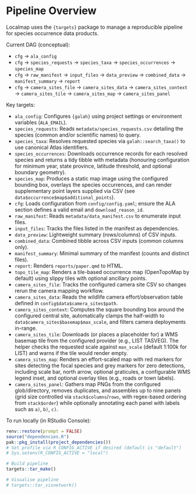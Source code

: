 # Pipeline Overview

Localmap uses the `{targets}` package to manage a reproducible pipeline for
species occurrence data products.

Current DAG (conceptual):
- `cfg` -> `ala_config`
- `cfg` -> `species_requests` -> `species_taxa` -> `species_occurrences` -> `species_map`
- `cfg` -> `raw_manifest` -> `input_files` -> `data_preview` -> `combined_data` -> `manifest_summary` -> `report`
- `cfg` -> `camera_sites_file` -> `camera_sites_data` -> `camera_sites_context` -> `camera_sites_tile` -> `camera_sites_map` -> `camera_sites_panel`

Key targets:
- `ala_config`: Configures `{galah}` using project settings or environment
  variables (`ALA_EMAIL`).
- `species_requests`: Reads `metadata/species_requests.csv` detailing the
  species (common and/or scientific names) to query.
- `species_taxa`: Resolves requested species via `galah::search_taxa()` to use
  canonical Atlas identifiers.
- `species_occurrences`: Downloads occurrence records for each resolved species
  and returns a tidy tibble with metadata (honouring configuration for minimum
  year, state province, latitude threshold, and optional boundary geometry).
- `species_map`: Produces a static map image using the configured bounding box,
  overlays the species occurrences, and can render supplementary point layers
  supplied via CSV (see `data$occurrence$map$additional_points`).
- `cfg`: Loads configuration from `config/config.yaml`; ensure the ALA section
  defines a valid email and `download_reason_id`.
- `raw_manifest`: Reads `metadata/data_manifest.csv` to enumerate input files.
- `input_files`: Tracks the files listed in the manifest as dependencies.
- `data_preview`: Lightweight summary (rows/columns) of CSV inputs.
- `combined_data`: Combined tibble across CSV inputs (common columns only).
- `manifest_summary`: Minimal summary of the manifest (counts and distinct files).
- `report`: Renders `reports/paper.qmd` to HTML.
- `topo_tile_map`: Renders a tile-based occurrence map (OpenTopoMap by default)
  using slippy tiles with optional ancillary points.
- `camera_sites_file`: Tracks the configured camera site CSV so changes rerun the
  camera mapping workflow.
- `camera_sites_data`: Reads the wildlife camera effort/observation table defined in
  `config$data$camera_sites$path`.
- `camera_sites_context`: Computes the square bounding box around the configured
  central site, automatically clamps the half-width to `data$camera_sites$basemap$max_scale`,
  and filters camera deployments in-range.
- `camera_sites_tile`: Downloads (or places a placeholder for) a WMS basemap tile
  from the configured provider (e.g., LIST TASVEG).
  The helper checks the requested scale against `max_scale` (default 1:100k for LIST) and warns if the tile would render empty.
- `camera_sites_map`: Renders an effort-scaled map with red markers for sites
  detecting the focal species and grey markers for zero detections, including
  scale bar, north arrow, optional graticules, a configurable WMS legend inset,
  and optional overlay tiles (e.g., roads or town labels).
- `camera_sites_panel`: Gathers map PNGs from the configured glob/directory,
  removes duplicates, and assembles up to nine panels (grid size controlled via
  `stack$columns`/`rows`, with regex-based ordering from `stack$order`) while
  optionally annotating each panel with labels such as `a)`, `b)`, `c)`.

To run locally (in RStudio Console):

```r
renv::restore(prompt = FALSE)
source("dependencies.R")
pak::pkg_install(project_dependencies())
# Set profile via R_CONFIG_ACTIVE if desired (default is "default")
# Sys.setenv(R_CONFIG_ACTIVE = "local")

# Build pipeline
targets::tar_make()

# Visualise pipeline
# targets::tar_visnetwork()
```
